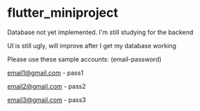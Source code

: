 # flutter_miniproject
Database not yet implemented.
I'm still studying for the backend

UI is still ugly, will improve after I get my database working 

Please use these sample accounts: 
(email-password)

email1@gmail.com - pass1

email2@gmail.com - pass2

email3@gmail.com - pass3



